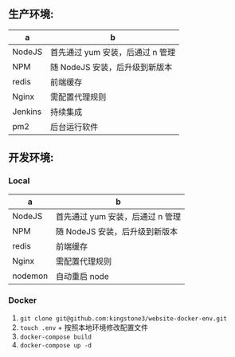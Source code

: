 ## 生产环境:

| a      | b                                |
| ------ | -------------------------------- |
| NodeJS | 首先通过 yum 安装，后通过 n 管理 |
| NPM    | 随 NodeJS 安装，后升级到新版本   |
| redis  | 前端缓存                     |
| Nginx  | 需配置代理规则                   |
| Jenkins | 持续集成                   |
| pm2    | 后台运行软件                     |

## 开发环境:

### Local
| a      | b                                |
| ------ | -------------------------------- |
| NodeJS | 首先通过 yum 安装，后通过 n 管理 |
| NPM    | 随 NodeJS 安装，后升级到新版本   |
| redis  | 前端缓存                     |
| Nginx  | 需配置代理规则                   |
| nodemon | 自动重启 node                  |

### Docker
1. ``` git clone git@github.com:kingstone3/website-docker-env.git ```
2. ``` touch .env ``` + 按照本地环境修改配置文件
3. ``` docker-compose build ```
4. ``` docker-compose up -d ```
